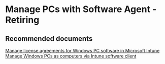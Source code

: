 <properties
	pageTitle="Manage PCs with Software Agent - Retiring"
	description="Manage PCs with Software Agent - Retiring"
	service="microsoft.intune"
	resource="intune"
	authors="mackie1604"
	displayOrder=""
	selfHelpType="generic"
	supportTopicIds="32599666"
	resourceTags=""
	productPesIds="15584"
	cloudEnvironments="public"
/>

# Manage PCs with Software Agent - Retiring

## **Recommended documents**

[Manage license agreements for Windows PC software in Microsoft Intune](https://docs.microsoft.com/intune-classic/deploy-use/retire-a-windows-pc-with-microsoft-intune?toc=%2Fintune%2Ftoc.json&bc=%2Fenterprise-mobility%2Ftoc.json)<br>
[Manage Windows PCs as computers via Intune software client](https://docs.microsoft.com/intune-classic/deploy-use/manage-windows-pcs-with-microsoft-intune?toc=%2Fintune%2Ftoc.json&bc=%2Fenterprise-mobility%2Ftoc.json)<br>

